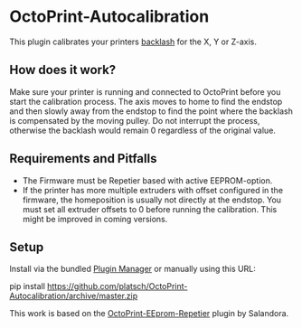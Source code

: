 # OctoPrint-Autocalibration

This plugin calibrates your printers [backlash](https://en.wikipedia.org/wiki/Backlash_%28engineering%29) for the X, Y or Z-axis.

## How does it work?

Make sure your printer is running and connected to OctoPrint before you start the calibration process. The axis moves to home to find the endstop and then slowly away from the endstop to find the point where the backlash is compensated by the moving pulley. Do not interrupt the process, otherwise the backlash would remain 0 regardless of the original value.

## Requirements and Pitfalls

* The Firmware must be Repetier based with active EEPROM-option.
* If the printer has more multiple extruders with offset configured in the firmware, the homeposition is usually not directly at the endstop. You must set all extruder offsets to 0 before running the calibration. This might be improved in coming versions.

## Setup

Install via the bundled [Plugin Manager](https://github.com/foosel/OctoPrint/wiki/Plugin:-Plugin-Manager)
or manually using this URL:

  pip install https://github.com/platsch/OctoPrint-Autocalibration/archive/master.zip


This work is based on the [OctoPrint-EEprom-Repetier](https://github.com/Salandora/OctoPrint-EEPROM-Repetier) plugin by Salandora.
